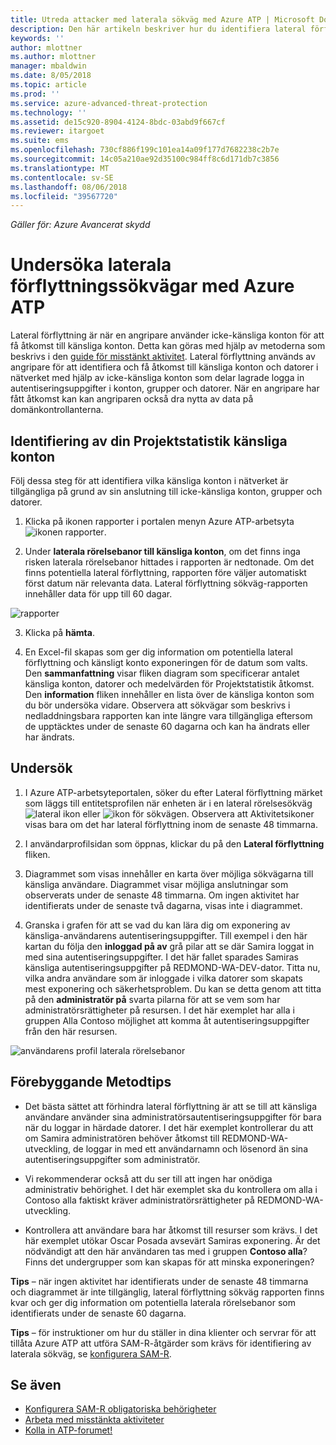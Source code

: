 ```yaml
---
title: Utreda attacker med laterala sökväg med Azure ATP | Microsoft Docs
description: Den här artikeln beskriver hur du identifiera lateral förflyttning sökväg attacker med Azure Advanced Threat Protection (ATP).
keywords: ''
author: mlottner
ms.author: mlottner
manager: mbaldwin
ms.date: 8/05/2018
ms.topic: article
ms.prod: ''
ms.service: azure-advanced-threat-protection
ms.technology: ''
ms.assetid: de15c920-8904-4124-8bdc-03abd9f667cf
ms.reviewer: itargoet
ms.suite: ems
ms.openlocfilehash: 730cf886f199c101ea14a09f177d7682238c2b7e
ms.sourcegitcommit: 14c05a210ae92d35100c984ff8c6d171db7c3856
ms.translationtype: MT
ms.contentlocale: sv-SE
ms.lasthandoff: 08/06/2018
ms.locfileid: "39567720"
---
```

*Gäller för: Azure Avancerat skydd*

# <a name="investigating-lateral-movement-paths-with-azure-atp"></a>Undersöka laterala förflyttningssökvägar med Azure ATP


Lateral förflyttning är när en angripare använder icke-känsliga konton för att få åtkomst till känsliga konton. Detta kan göras med hjälp av metoderna som beskrivs i den [guide för misstänkt aktivitet](suspicious-activity-guide.md). Lateral förflyttning används av angripare för att identifiera och få åtkomst till känsliga konton och datorer i nätverket med hjälp av icke-känsliga konton som delar lagrade logga in autentiseringsuppgifter i konton, grupper och datorer. När en angripare har fått åtkomst kan kan angriparen också dra nytta av data på domänkontrollanterna.


## <a name="discovery-your-at-risk-sensitive-accounts"></a>Identifiering av din Projektstatistik känsliga konton

Följ dessa steg för att identifiera vilka känsliga konton i nätverket är tillgängliga på grund av sin anslutning till icke-känsliga konton, grupper och datorer. 

1. Klicka på ikonen rapporter i portalen menyn Azure ATP-arbetsyta ![ikonen rapporter](./media/atp-report-icon.png).

2. Under **laterala rörelsebanor till känsliga konton**, om det finns inga risken laterala rörelsebanor hittades i rapporten är nedtonade. Om det finns potentiella lateral förflyttning, rapporten före väljer automatiskt först datum när relevanta data. Lateral förflyttning sökväg-rapporten innehåller data för upp till 60 dagar.

 ![rapporter](./media/reports.png)

3. Klicka på **hämta**.

4. En Excel-fil skapas som ger dig information om potentiella lateral förflyttning och känsligt konto exponeringen för de datum som valts. Den **sammanfattning** visar fliken diagram som specificerar antalet känsliga konton, datorer och medelvärden för Projektstatistik åtkomst. Den **information** fliken innehåller en lista över de känsliga konton som du bör undersöka vidare. Observera att sökvägar som beskrivs i nedladdningsbara rapporten kan inte längre vara tillgängliga eftersom de upptäcktes under de senaste 60 dagarna och kan ha ändrats eller har ändrats.


## <a name="investigate"></a>Undersök



1. I Azure ATP-arbetsyteportalen, söker du efter Lateral förflyttning märket som läggs till entitetsprofilen när enheten är i en lateral rörelsesökväg ![lateral ikon](./media/lateral-movement-icon.png) eller ![ikon för sökvägen](./media/paths-icon.png). Observera att Aktivitetsikoner visas bara om det har lateral förflyttning inom de senaste 48 timmarna. 

2. I användarprofilsidan som öppnas, klickar du på den **Lateral förflyttning** fliken. 

3. Diagrammet som visas innehåller en karta över möjliga sökvägarna till känsliga användare. Diagrammet visar möjliga anslutningar som observerats under de senaste 48 timmarna. Om ingen aktivitet har identifierats under de senaste två dagarna, visas inte i diagrammet. 

4. Granska i grafen för att se vad du kan lära dig om exponering av känsliga-användarens autentiseringsuppgifter. Till exempel i den här kartan du följa den **inloggad på av** grå pilar att se där Samira loggat in med sina autentiseringsuppgifter. I det här fallet sparades Samiras känsliga autentiseringsuppgifter på REDMOND-WA-DEV-dator. Titta nu, vilka andra användare som är inloggade i vilka datorer som skapats mest exponering och säkerhetsproblem. Du kan se detta genom att titta på den **administratör på** svarta pilarna för att se vem som har administratörsrättigheter på resursen. I det här exemplet har alla i gruppen Alla Contoso möjlighet att komma åt autentiseringsuppgifter från den här resursen.  

 ![användarens profil laterala rörelsebanor](media/user-profile-lateral-movement-paths.png)


## <a name="preventative-best-practices"></a>Förebyggande Metodtips

- Det bästa sättet att förhindra lateral förflyttning är att se till att känsliga användare använder sina administratörsautentiseringsuppgifter för bara när du loggar in härdade datorer. I det här exemplet kontrollerar du att om Samira administratören behöver åtkomst till REDMOND-WA-utveckling, de loggar in med ett användarnamn och lösenord än sina autentiseringsuppgifter som administratör.

- Vi rekommenderar också att du ser till att ingen har onödiga administrativ behörighet. I det här exemplet ska du kontrollera om alla i Contoso alla faktiskt kräver administratörsrättigheter på REDMOND-WA-utveckling.

- Kontrollera att användare bara har åtkomst till resurser som krävs. I det här exemplet utökar Oscar Posada avsevärt Samiras exponering. Är det nödvändigt att den här användaren tas med i gruppen **Contoso alla**? Finns det undergrupper som kan skapas för att minska exponeringen?

**Tips** – när ingen aktivitet har identifierats under de senaste 48 timmarna och diagrammet är inte tillgänglig, lateral förflyttning sökväg rapporten finns kvar och ger dig information om potentiella laterala rörelsebanor som identifierats under de senaste 60 dagarna. 

**Tips** – för instruktioner om hur du ställer in dina klienter och servrar för att tillåta Azure ATP att utföra SAM-R-åtgärder som krävs för identifiering av laterala sökväg, se [konfigurera SAM-R](install-atp-step8-samr.md).


## <a name="see-also"></a>Se även

- [Konfigurera SAM-R obligatoriska behörigheter](install-atp-step8-samr.md)
- [Arbeta med misstänkta aktiviteter](working-with-suspicious-activities.md)
- [Kolla in ATP-forumet!](https://aka.ms/azureatpcommunity)